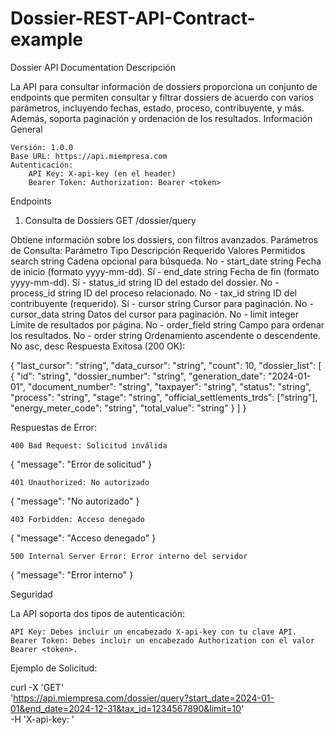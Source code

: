 ﻿# Dossier-REST-API-Contract-example
Dossier API Documentation
Descripción

La API para consultar información de dossiers proporciona un conjunto de endpoints que permiten consultar y filtrar dossiers de acuerdo con varios parámetros, incluyendo fechas, estado, proceso, contribuyente, y más. Además, soporta paginación y ordenación de los resultados.
Información General

    Versión: 1.0.0
    Base URL: https://api.miempresa.com
    Autenticación:
        API Key: X-api-key (en el header)
        Bearer Token: Authorization: Bearer <token>

Endpoints
1. Consulta de Dossiers
GET /dossier/query

Obtiene información sobre los dossiers, con filtros avanzados.
Parámetros de Consulta:
Parámetro	Tipo	Descripción	Requerido	Valores Permitidos
search	string	Cadena opcional para búsqueda.	No	-
start_date	string	Fecha de inicio (formato yyyy-mm-dd).	Sí	-
end_date	string	Fecha de fin (formato yyyy-mm-dd).	Sí	-
status_id	string	ID del estado del dossier.	No	-
process_id	string	ID del proceso relacionado.	No	-
tax_id	string	ID del contribuyente (requerido).	Sí	-
cursor	string	Cursor para paginación.	No	-
cursor_data	string	Datos del cursor para paginación.	No	-
limit	integer	Límite de resultados por página.	No	-
order_field	string	Campo para ordenar los resultados.	No	-
order	string	Ordenamiento ascendente o descendente.	No	asc, desc
Respuesta Exitosa (200 OK):

{
  "last_cursor": "string",
  "data_cursor": "string",
  "count": 10,
  "dossier_list": [
    {
      "id": "string",
      "dossier_number": "string",
      "generation_date": "2024-01-01",
      "document_number": "string",
      "taxpayer": "string",
      "status": "string",
      "process": "string",
      "stage": "string",
      "official_settlements_trds": ["string"],
      "energy_meter_code": "string",
      "total_value": "string"
    }
  ]
}

Respuestas de Error:

    400 Bad Request: Solicitud inválida

{
  "message": "Error de solicitud"
}

    401 Unauthorized: No autorizado

{
  "message": "No autorizado"
}

    403 Forbidden: Acceso denegado

{
  "message": "Acceso denegado"
}

    500 Internal Server Error: Error interno del servidor

{
  "message": "Error interno"
}

Seguridad

La API soporta dos tipos de autenticación:

    API Key: Debes incluir un encabezado X-api-key con tu clave API.
    Bearer Token: Debes incluir un encabezado Authorization con el valor Bearer <token>.

Ejemplo de Solicitud:

curl -X 'GET' \
  'https://api.miempresa.com/dossier/query?start_date=2024-01-01&end_date=2024-12-31&tax_id=1234567890&limit=10' \
  -H 'X-api-key: <tu-api-key>'

